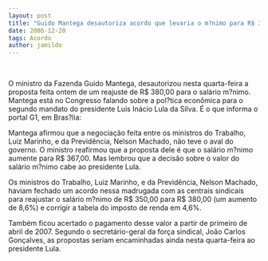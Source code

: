 ```yaml
---
layout: post
title: "Guido Mantega desautoriza acordo que levaria o m?nimo para R$ 380"
date: 2006-12-20
tags: Acordo
author: jamildo
---
```

&nbsp;

O ministro da Fazenda Guido Mantega, desautorizou nesta quarta-feira a proposta feita ontem de um reajuste de R$ 380,00 para o sal&aacute;rio m?nimo. Mantega est&aacute; no Congresso falando sobre a pol?tica econ&ocirc;mica para o segundo mandato do presidente Luis In&aacute;cio Lula da Silva. &Eacute; o que informa o portal G1, em Bras?lia:

Mantega afirmou que a negocia&ccedil;&atilde;o feita entre os ministros do Trabalho, Luiz Marinho, e da Previd&ecirc;ncia, Nelson Machado, n&atilde;o teve o aval do governo. O ministro reafirmou que a proposta dele &eacute; que o sal&aacute;rio m?nimo aumente para R$ 367,00. Mas lembrou que a decis&atilde;o sobre o valor do sal&aacute;rio m?nimo cabe ao presidente Lula.

Os ministros do Trabalho, Luiz Marinho, e da Previd&ecirc;ncia, Nelson Machado, haviam fechado um acordo nessa madrugada com as centrais sindicais para reajustar o sal&aacute;rio m?nimo de R$ 350,00 para R$ 380,00 (um aumento de 8,6%) e corrigir a tabela do imposto de renda em 4,6%. 

Tamb&eacute;m ficou acertado o pagamento desse valor a partir de primeiro de abril de 2007. Segundo o secret&aacute;rio-geral da for&ccedil;a sindical, Jo&atilde;o Carlos Gon&ccedil;alves, as propostas seriam encaminhadas ainda nesta quarta-feira ao presidente Lula.